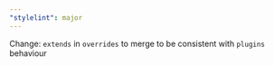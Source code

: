 ```yaml
---
"stylelint": major
---
```


Change: `extends` in `overrides` to merge to be consistent with `plugins` behaviour

